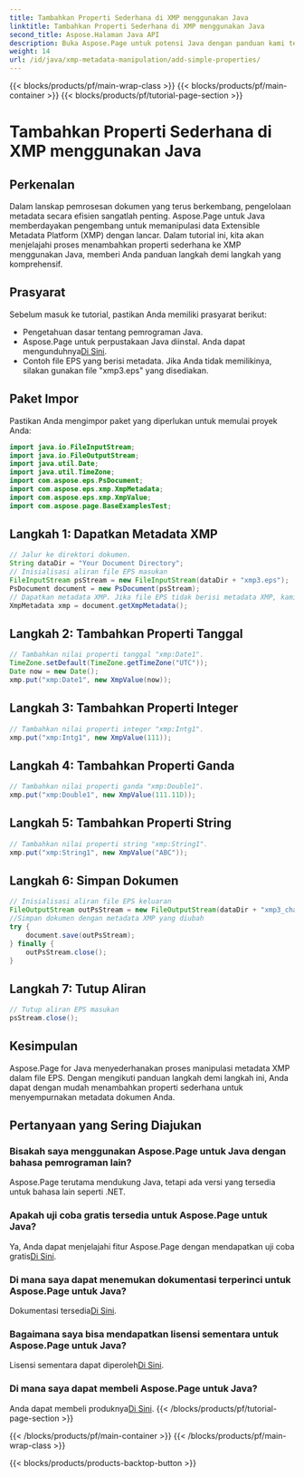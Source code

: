 ```yaml
---
title: Tambahkan Properti Sederhana di XMP menggunakan Java
linktitle: Tambahkan Properti Sederhana di XMP menggunakan Java
second_title: Aspose.Halaman Java API
description: Buka Aspose.Page untuk potensi Java dengan panduan kami tentang menambahkan properti ke metadata XMP dalam file EPS. Tingkatkan pemrosesan dokumen dengan mudah!
weight: 14
url: /id/java/xmp-metadata-manipulation/add-simple-properties/
---
```


{{< blocks/products/pf/main-wrap-class >}}
{{< blocks/products/pf/main-container >}}
{{< blocks/products/pf/tutorial-page-section >}}

# Tambahkan Properti Sederhana di XMP menggunakan Java

## Perkenalan
Dalam lanskap pemrosesan dokumen yang terus berkembang, pengelolaan metadata secara efisien sangatlah penting. Aspose.Page untuk Java memberdayakan pengembang untuk memanipulasi data Extensible Metadata Platform (XMP) dengan lancar. Dalam tutorial ini, kita akan menjelajahi proses menambahkan properti sederhana ke XMP menggunakan Java, memberi Anda panduan langkah demi langkah yang komprehensif.
## Prasyarat
Sebelum masuk ke tutorial, pastikan Anda memiliki prasyarat berikut:
- Pengetahuan dasar tentang pemrograman Java.
-  Aspose.Page untuk perpustakaan Java diinstal. Anda dapat mengunduhnya[Di Sini](https://releases.aspose.com/page/java/).
- Contoh file EPS yang berisi metadata. Jika Anda tidak memilikinya, silakan gunakan file "xmp3.eps" yang disediakan.
## Paket Impor
Pastikan Anda mengimpor paket yang diperlukan untuk memulai proyek Anda:
```java
import java.io.FileInputStream;
import java.io.FileOutputStream;
import java.util.Date;
import java.util.TimeZone;
import com.aspose.eps.PsDocument;
import com.aspose.eps.xmp.XmpMetadata;
import com.aspose.eps.xmp.XmpValue;
import com.aspose.page.BaseExamplesTest;
```
## Langkah 1: Dapatkan Metadata XMP
```java
// Jalur ke direktori dokumen.
String dataDir = "Your Document Directory";
// Inisialisasi aliran file EPS masukan
FileInputStream psStream = new FileInputStream(dataDir + "xmp3.eps");
PsDocument document = new PsDocument(psStream);
// Dapatkan metadata XMP. Jika file EPS tidak berisi metadata XMP, kami mendapatkan file baru yang berisi nilai dari komentar metadata PS (%%Creator, %%CreateDate, %%Title, dll.)
XmpMetadata xmp = document.getXmpMetadata();
```
## Langkah 2: Tambahkan Properti Tanggal
```java
// Tambahkan nilai properti tanggal "xmp:Date1".
TimeZone.setDefault(TimeZone.getTimeZone("UTC"));
Date now = new Date();
xmp.put("xmp:Date1", new XmpValue(now));
```
## Langkah 3: Tambahkan Properti Integer
```java
// Tambahkan nilai properti integer "xmp:Intg1".
xmp.put("xmp:Intg1", new XmpValue(111));
```
## Langkah 4: Tambahkan Properti Ganda
```java
// Tambahkan nilai properti ganda "xmp:Double1".
xmp.put("xmp:Double1", new XmpValue(111.11D));
```
## Langkah 5: Tambahkan Properti String
```java
// Tambahkan nilai properti string "xmp:String1".
xmp.put("xmp:String1", new XmpValue("ABC"));
```
## Langkah 6: Simpan Dokumen
```java
// Inisialisasi aliran file EPS keluaran
FileOutputStream outPsStream = new FileOutputStream(dataDir + "xmp3_changed.eps");
//Simpan dokumen dengan metadata XMP yang diubah
try {
    document.save(outPsStream);
} finally {
    outPsStream.close();
}
```
## Langkah 7: Tutup Aliran
```java
// Tutup aliran EPS masukan
psStream.close();
```
## Kesimpulan
Aspose.Page for Java menyederhanakan proses manipulasi metadata XMP dalam file EPS. Dengan mengikuti panduan langkah demi langkah ini, Anda dapat dengan mudah menambahkan properti sederhana untuk menyempurnakan metadata dokumen Anda.
## Pertanyaan yang Sering Diajukan
### Bisakah saya menggunakan Aspose.Page untuk Java dengan bahasa pemrograman lain?
Aspose.Page terutama mendukung Java, tetapi ada versi yang tersedia untuk bahasa lain seperti .NET.
### Apakah uji coba gratis tersedia untuk Aspose.Page untuk Java?
 Ya, Anda dapat menjelajahi fitur Aspose.Page dengan mendapatkan uji coba gratis[Di Sini](https://releases.aspose.com/).
### Di mana saya dapat menemukan dokumentasi terperinci untuk Aspose.Page untuk Java?
 Dokumentasi tersedia[Di Sini](https://reference.aspose.com/page/java/).
### Bagaimana saya bisa mendapatkan lisensi sementara untuk Aspose.Page untuk Java?
 Lisensi sementara dapat diperoleh[Di Sini](https://purchase.aspose.com/temporary-license/).
### Di mana saya dapat membeli Aspose.Page untuk Java?
 Anda dapat membeli produknya[Di Sini](https://purchase.aspose.com/buy).
{{< /blocks/products/pf/tutorial-page-section >}}

{{< /blocks/products/pf/main-container >}}
{{< /blocks/products/pf/main-wrap-class >}}

{{< blocks/products/products-backtop-button >}}
